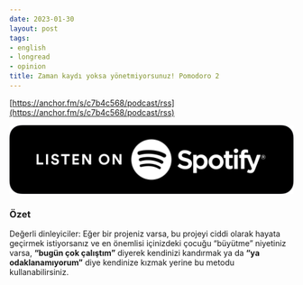 ```yaml
---
date: 2023-01-30
layout: post
tags:
- english
- longread
- opinion
title: Zaman kaydı yoksa yönetmiyorsunuz! Pomodoro 2
---
```


[https://anchor.fm/s/c7b4c568/podcast/rss](https://anchor.fm/s/c7b4c568/podcast/rss)

[![](/images/spotify-badge.svg)](https://open.spotify.com/show/1kHzXy8UROQ5hb4qZdJaDO)

### Özet

Değerli dinleyiciler: Eğer bir projeniz varsa, bu projeyi ciddi olarak hayata geçirmek istiyorsanız ve en önemlisi içinizdeki çocuğu “büyütme” niyetiniz varsa, **“bugün çok çalıştım”** diyerek kendinizi kandırmak ya da **“ya odaklanamıyorum”** diye kendinize kızmak yerine bu metodu kullanabilirsiniz.
